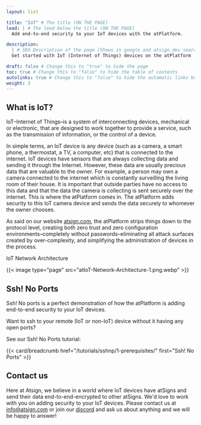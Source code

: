 ```yaml
---
layout: list

title: "IoT" # The title (ON THE PAGE)
lead: | # The lead below the title (ON THE PAGE)
  Add end-to-end security to your IoT devices with the atPlatform.

description:
  | # SEO Description of the page (Shows in google and atsign.dev search)
  Get started with IoT (Internet of Things) devices on the atPlatform

draft: false # Change this to "true" to hide the page
toc: true # Change this to "false" to hide the table of contents
autolinks: true # Change this to "false" to hide the automatic links below your content
weight: 3
---
```


## What is IoT?

IoT–Internet of Things–is a system of interconnecting devices, mechanical or electronic, that are designed to work together to provide a service, such as the transmission of information, or the control of a device.

In simple terms, an IoT device is any device (such as a camera, a smart phone, a thermostat, a TV, a computer, etc) that is connected to the internet. IoT devices have sensors that are always collecting data and sending it through the Internet. However, these data are usually precious data that are valuable to the owner. For example, a person may own a camera connected to the internet which is constantly surveilling the living room of their house. It is important that outside parties have no access to this data and that the data the camera is collecting is sent securely over the internet. This is where the atPlatform comes in. The atPlatform adds security to this IoT camera device and sends the data securely to whomever the owner chooses.

As said on our website [atsign.com](https://atsign.com/iot-internet-of-things/#overview), the atPlatform strips things down to the protocol level, creating both zero trust and zero configuration environments–completely without passwords–eliminating all attack surfaces created by over-complexity, and simplifying the administration of devices in the process.

IoT Network Architecture

{{< image type="page" src="atIoT-Network-Architecture-1.png.webp" >}}

## Ssh! No Ports

Ssh! No ports is a perfect demonstration of how the atPlatform is adding end-to-end security to your IoT devices.

Want to ssh to your remote (IoT or non-IoT) device without it having any open ports?

See our Ssh! No Ports tutorial:

{{< card/breadcrumb href="/tutorials/sshnp/1-prerequisites/" first="Ssh! No Ports" >}}

## Contact us

Here at Atsign, we believe in a world where IoT devices have atSigns and send their data end-to-end-encrypted to other atSigns. We'd love to work with you on adding security to your IoT devices. Please contact us at [info@atsign.com](mailto:info@atsign.com) or join our [discord](https://discord.gg/55sHTQFxfz) 
and ask us about anything and we will be happy to answer!